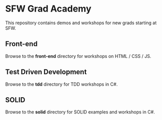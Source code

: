 # SFW Grad Academy

This repository contains demos and workshops for new grads starting at SFW.

## Front-end

Browse to the **front-end** directory for workshops on HTML / CSS / JS.

## Test Driven Development

Browse to the **tdd** directory for TDD workshops in C#.

## SOLID

Browse to the **solid** directory for SOLID examples and workshops in C#.